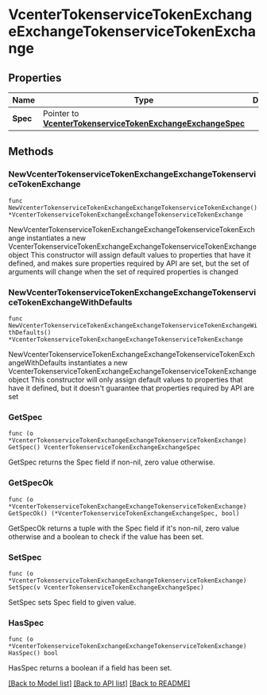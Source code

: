 # VcenterTokenserviceTokenExchangeExchangeTokenserviceTokenExchange

## Properties

Name | Type | Description | Notes
------------ | ------------- | ------------- | -------------
**Spec** | Pointer to [**VcenterTokenserviceTokenExchangeExchangeSpec**](VcenterTokenserviceTokenExchangeExchangeSpec.md) |  | [optional] 

## Methods

### NewVcenterTokenserviceTokenExchangeExchangeTokenserviceTokenExchange

`func NewVcenterTokenserviceTokenExchangeExchangeTokenserviceTokenExchange() *VcenterTokenserviceTokenExchangeExchangeTokenserviceTokenExchange`

NewVcenterTokenserviceTokenExchangeExchangeTokenserviceTokenExchange instantiates a new VcenterTokenserviceTokenExchangeExchangeTokenserviceTokenExchange object
This constructor will assign default values to properties that have it defined,
and makes sure properties required by API are set, but the set of arguments
will change when the set of required properties is changed

### NewVcenterTokenserviceTokenExchangeExchangeTokenserviceTokenExchangeWithDefaults

`func NewVcenterTokenserviceTokenExchangeExchangeTokenserviceTokenExchangeWithDefaults() *VcenterTokenserviceTokenExchangeExchangeTokenserviceTokenExchange`

NewVcenterTokenserviceTokenExchangeExchangeTokenserviceTokenExchangeWithDefaults instantiates a new VcenterTokenserviceTokenExchangeExchangeTokenserviceTokenExchange object
This constructor will only assign default values to properties that have it defined,
but it doesn't guarantee that properties required by API are set

### GetSpec

`func (o *VcenterTokenserviceTokenExchangeExchangeTokenserviceTokenExchange) GetSpec() VcenterTokenserviceTokenExchangeExchangeSpec`

GetSpec returns the Spec field if non-nil, zero value otherwise.

### GetSpecOk

`func (o *VcenterTokenserviceTokenExchangeExchangeTokenserviceTokenExchange) GetSpecOk() (*VcenterTokenserviceTokenExchangeExchangeSpec, bool)`

GetSpecOk returns a tuple with the Spec field if it's non-nil, zero value otherwise
and a boolean to check if the value has been set.

### SetSpec

`func (o *VcenterTokenserviceTokenExchangeExchangeTokenserviceTokenExchange) SetSpec(v VcenterTokenserviceTokenExchangeExchangeSpec)`

SetSpec sets Spec field to given value.

### HasSpec

`func (o *VcenterTokenserviceTokenExchangeExchangeTokenserviceTokenExchange) HasSpec() bool`

HasSpec returns a boolean if a field has been set.


[[Back to Model list]](../README.md#documentation-for-models) [[Back to API list]](../README.md#documentation-for-api-endpoints) [[Back to README]](../README.md)



